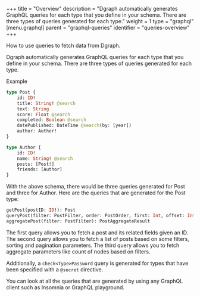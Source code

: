 +++
title = "Overview"
description = "Dgraph automatically generates GraphQL queries for each type that you define in your schema. There are three types of queries generated for each type."
weight = 1
type = "graphql"
[menu.graphql]
    parent = "graphql-queries"
    identifier = "queries-overview"
+++

How to use queries to fetch data from Dgraph.

Dgraph automatically generates GraphQL queries for each type that you define in
your schema. There are three types of queries generated for each type.

Example

```graphql
type Post {
    id: ID!
    title: String! @search
    text: String
    score: Float @search
    completed: Boolean @search
    datePublished: DateTime @search(by: [year])
    author: Author!
}

type Author {
    id: ID!
    name: String! @search
    posts: [Post!]
    friends: [Author]
}
```

With the above schema, there would be three queries generated for Post and three
for Author. Here are the queries that are generated for the Post type:

```graphql
getPost(postID: ID!): Post
queryPost(filter: PostFilter, order: PostOrder, first: Int, offset: Int): [Post]
aggregatePost(filter: PostFilter): PostAggregateResult
```

The first query allows you to fetch a post and its related fields given an ID.
The second query allows you to fetch a list of posts based on some filters, sorting and
pagination parameters. The third query allows you to fetch aggregate parameters
like count of nodes based on filters.

Additionally, a `check<Type>Password` query is generated for types that have been specified with a `@secret` directive.

You can look at all the queries that are generated by using any
GraphQL client such as Insomnia or GraphQL playground.

